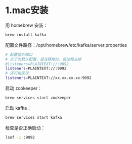 # 1.mac安装

用 homebrew 安装：

```bash
brew install kafka
```

配置文件路径：/opt/homebrew/etc/kafka/server.properties

```bash
# 配置监听端口
# 以下为默认配置，是注释掉的，将注释去掉
#listeners=PLAINTEXT://:9092
listeners=PLAINTEXT://:9092
# 还可指定IP
listeners=PLAINTEXT://xx.xx.xx.xx:9092
```

启动 zookeeper：

```bash
brew services start zookeeper
```

启动 kafka：

```bash
brew services start kafka
```

检查是否正确启动：

```bash
lsof -i :9092
```

